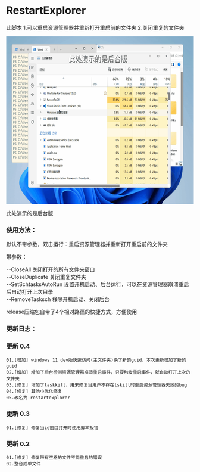 # RestartExplorer
此脚本
  1.可以重启资源管理器并重新打开重启前的文件夹
  2.关闭重复的文件夹
  
​<img src="https://raw.githubusercontent.com/Yuphiz/Public/main/RestartExplorer/%E9%87%8D%E5%90%AF%E8%B5%84%E6%BA%90%E7%AE%A1%E7%90%86%E5%99%A8%E8%87%AA%E5%8A%A8%E6%89%93%E5%BC%80%E4%B8%8A%E6%AC%A1%E7%9B%AE%E5%BD%95.gif"  height = "450" alt="GUI demo" align=center />
  
此处演示的是后台版

### 使用方法：
  默认不带参数，双击运行：重启资源管理器并重新打开重启前的文件夹
  
  带参数：
  
  --CloseAll 关闭打开的所有文件夹窗口  
  --CloseDuplicate 关闭重复文件夹  
  --SetSchtasksAutoRun 设置开机启动、后台运行，可以在资源管理器崩溃重启后自动打开上次目录  
  --RemoveTasksch 移除开机启动、关闭后台  
  
 release压缩包自带了4个相对路径的快捷方式，方便使用  
	

### 更新日志：
### 更新 0.4  
	01.[增加] windows 11 dev版快速访问(主文件夹)换了新的guid，本次更新增加了新的guid
	02.[增加] 增加了后台检测资源管理器崩溃重启事件，只要触发重启事件，就自动打开上次的文件夹
	03.[修复] 增加了taskkill，用来修复当用户不存在tskill时重启资源管理器失败的bug
	04.[修复] 其他小优化修复
	05.改名为 restartexplorer
  
### 更新 0.3  
	01.[修复] 修复当ie窗口打开时使用脚本报错
  
### 更新 0.2 
	01.[修复] 修复带有空格的文件不能重启的错误
	02.整合成单文件

   
